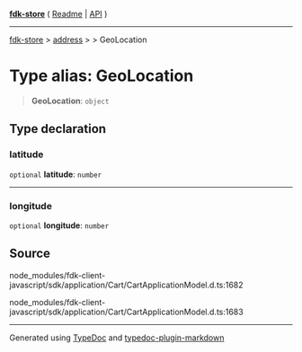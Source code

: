 [**fdk-store**](../../../README.md) ( [Readme](../../../README.md) \| [API](../../../API.md) )

---

[fdk-store](../../../API.md) > [address](../../README.md) > [<internal>](../README.md) > GeoLocation

# Type alias: GeoLocation

> **GeoLocation**: `object`

## Type declaration

### latitude

`optional` **latitude**: `number`

---

### longitude

`optional` **longitude**: `number`

## Source

node_modules/fdk-client-javascript/sdk/application/Cart/CartApplicationModel.d.ts:1682

node_modules/fdk-client-javascript/sdk/application/Cart/CartApplicationModel.d.ts:1683

---

Generated using [TypeDoc](https://typedoc.org/) and [typedoc-plugin-markdown](https://www.npmjs.com/package/typedoc-plugin-markdown)
